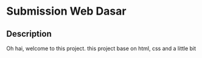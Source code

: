 # Submission Web Dasar

## Description
Oh hai, welcome to this project. this project base on html, css and a little bit 
